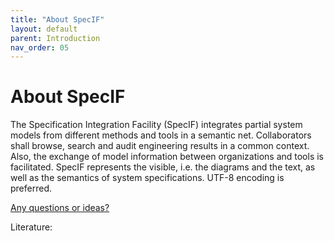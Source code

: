 ```yaml
---
title: "About SpecIF"
layout: default
parent: Introduction
nav_order: 05
---
```


# About SpecIF

The Specification Integration Facility (SpecIF) integrates partial system models from different methods and tools in a semantic net. 
Collaborators shall browse, search and audit engineering results in a common context. 
Also, the exchange of model information between organizations and tools is facilitated. 
SpecIF represents the visible, i.e. the diagrams and the text, as well as the semantics of system specifications. UTF-8 encoding is preferred.

<a href="https://github.com/GfSE/CoCoML/discussions/4" target="_blank">Any questions or ideas?</a>

Literature:
[^1]: Home: <a href="http://specif.de/en/" target="_blank">Specification Integration Facility (SpecIF)</a>
[^2]: Github: <a href="https://github.com/GfSE/SpecIF" target="_blank">GfSE/SpecIF</a>.



